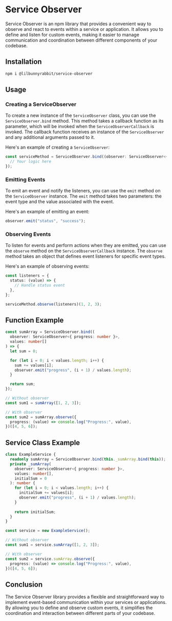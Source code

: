 # Service Observer

Service Observer is an npm library that provides a convenient way to observe and react to events within a service or application. It allows you to define and listen for custom events, making it easier to manage communication and coordination between different components of your codebase.

## Installation

```sh
npm i @lilbunnyrabbit/service-observer
```

## Usage

### Creating a ServiceObserver

To create a new instance of the `ServiceObserver` class, you can use the `ServiceObserver.bind` method. This method takes a callback function as its parameter, which will be invoked when the `ServiceObserverCallback` is invoked. The callback function receives an instance of the `ServiceObserver` and any additional arguments passed to it.

Here's an example of creating a `ServiceObserver`:

```ts
const serviceMethod = ServiceObserver.bind((observer: ServiceObserver<{ status: string }>, arg1, arg2, arg3) => {
  // Your logic here
});
```

### Emitting Events

To emit an event and notify the listeners, you can use the `emit` method on the `ServiceObserver` instance. The `emit` method takes two parameters: the event type and the value associated with the event.

Here's an example of emitting an event:

```ts
observer.emit("status", "success");
```

### Observing Events

To listen for events and perform actions when they are emitted, you can use the `observe` method on the `ServiceObserverCallback` instance. The `observe` method takes an object that defines event listeners for specific event types.

Here's an example of observing events:

```ts
const listeners = {
  status: (value) => {
    // Handle status event
  },
};

serviceMethod.observe(listeners)(1, 2, 3);
```

## Function Example

```ts
const sumArray = ServiceObserver.bind((
  observer: ServiceObserver<{ progress: number }>,
  values: number[]
) => {
  let sum = 0;

  for (let i = 0; i < values.length; i++) {
    sum += values[i];
    observer.emit("progress", (i + 1) / values.length);
  }

  return sum;
});
```

```ts
// Without observer
const sum1 = sumArray([1, 2, 3]);

// With observer
const sum2 = sumArray.observe({
  progress: (value) => console.log("Progress:", value),
})([4, 5, 6]);
```

## Service Class Example

```ts
class ExampleService {
  readonly sumArray = ServiceObserver.bind(this._sumArray.bind(this));
  private _sumArray(
    observer: ServiceObserver<{ progress: number }>,
    values: number[],
    initialSum = 0
  ): number {
    for (let i = 0; i < values.length; i++) {
      initialSum += values[i];
      observer.emit("progress", (i + 1) / values.length);
    }
  
    return initialSum;
  }
}
```

```ts
const service = new ExampleService();

// Without observer
const sum1 = service.sumArray([1, 2, 3]);

// With observer
const sum2 = service.sumArray.observe({
  progress: (value) => console.log("Progress:", value),
})([4, 5, 6]);
```

## Conclusion

The Service Observer library provides a flexible and straightforward way to implement event-based communication within your services or applications. By allowing you to define and observe custom events, it simplifies the coordination and interaction between different parts of your codebase.